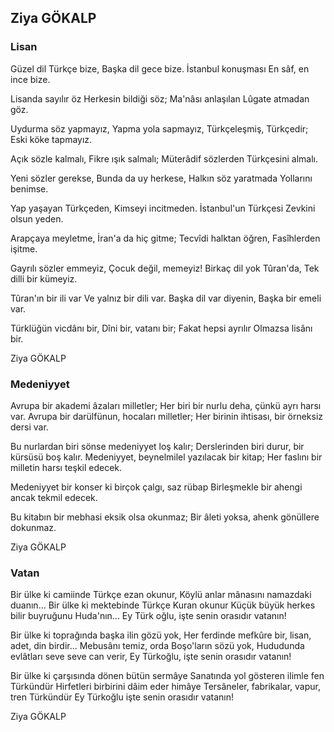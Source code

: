 ## Ziya GÖKALP

### Lisan

Güzel dil Türkçe bize,
Başka dil gece bize.
İstanbul konuşması
En sâf, en ince bize.

Lisanda sayılır öz
Herkesin bildiği söz;
Ma'nâsı anlaşılan
Lûgate atmadan göz.

Uydurma söz yapmayız,
Yapma yola sapmayız,
Türkçeleşmiş, Türkçedir;
Eski köke tapmayız.

Açık sözle kalmalı,
Fikre ışık salmalı;
Müterâdif sözlerden
Türkçesini almalı.

Yeni sözler gerekse,
Bunda da uy herkese,
Halkın söz yaratmada
Yollarını benimse.

Yap yaşayan Türkçeden,
Kimseyi incitmeden.
İstanbul'un Türkçesi
Zevkini olsun yeden.

Arapçaya meyletme,
İran'a da hiç gitme;
Tecvîdi halktan öğren,
Fasîhlerden işitme.

Gayrılı sözler emmeyiz,
Çocuk değil, memeyiz!
Birkaç dil yok Tûran'da,
Tek dilli bir kümeyiz.

Tûran'ın bir ili var
Ve yalnız bir dili var.
Başka dil var diyenin,
Başka bir emeli var.

Türklüğün vicdânı bir,
Dîni bir, vatanı bir;
Fakat hepsi ayrılır
Olmazsa lisânı bir.

Ziya GÖKALP

### Medeniyyet

Avrupa bir akademi âzaları milletler;
Her biri bir nurlu deha, çünkü ayrı harsı var.
Avrupa bir darülfünun, hocaları milletler;
Her birinin ihtisası, bir örneksiz dersi var.

Bu nurlardan biri sönse medeniyyet loş kalır;
Derslerinden biri durur, bir kürsüsü boş kalır.
Medeniyyet, beynelmilel yazılacak bir kitap;
Her faslını bir milletin harsı teşkil edecek.

Medeniyyet bir konser ki birçok çalgı, saz rübap
Birleşmekle bir ahengi ancak tekmil edecek.

Bu kitabın bir mebhasi eksik olsa okunmaz;
Bir âleti yoksa, ahenk gönüllere dokunmaz.

Ziya GÖKALP

### Vatan

Bir ülke ki camiinde Türkçe ezan okunur,
Köylü anlar mânasını namazdaki duanın...
Bir ülke ki mektebinde Türkçe Kuran okunur
Küçük büyük herkes bilir buyruğunu Huda'nın...
Ey Türk oğlu, işte senin orasıdır vatanın!

Bir ülke ki toprağında başka ilin gözü yok,
Her ferdinde mefkûre bir, lisan, adet, din birdir...
Mebusânı temiz, orda Boşo'ların sözü yok,
Hududunda evlâtları seve seve can verir,
Ey Türkoğlu, işte senin orasıdır vatanın!

Bir ülke ki çarşısında dönen bütün sermâye
Sanatında yol gösteren ilimle fen Türkündür
Hirfetleri birbirini dâim eder himâye
Tersâneler, fabrikalar, vapur, tren Türkündür
Ey Türkoğlu işte senin orasıdır vatanın!

Ziya GÖKALP